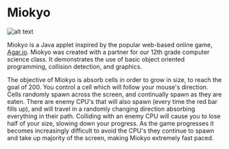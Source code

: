 # Miokyo
![alt text](http://i.imgur.com/kQaCX1r.png "Miokyo")


Miokyo is a Java applet inspired by the popular web-based online game, [Agar.io](http://agar.io/).
Miokyo was created with a partner for our 12th grade computer science class. 
It demonstrates the use of basic object oriented programming, collision detection, and graphics. 

The objective of Miokyo is absorb cells in order to grow in size, to reach the goal of 200.
You control a cell which will follow your mouse's direction. Cells randomly spawn across the screen, and continually spawn
as they are eaten. There are enemy CPU's that will also spawn (every time the red bar fills up), and will travel 
in a randomly changing direction absorbing everything in their path. Colliding with an enemy CPU will cause you to 
lose half of your size, slowing down your progress. As the game progresses it becomes increasingly difficult to avoid the CPU's 
they continue to spawn and take up majority of the screen, making Miokyo extremely fast paced. 
